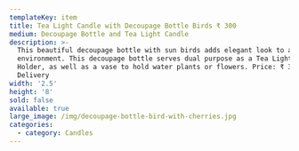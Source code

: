 ```yaml
---
templateKey: item
title: Tea Light Candle with Decoupage Bottle Birds ₹ 300
medium: Decoupage Bottle and Tea Light Candle
description: >-
  This beautiful decoupage bottle with sun birds adds elegant look to any
  environment. This decoupage bottle serves dual purpose as a Tea Light Candle
  Holder, as well as a vase to hold water plants or flowers. Price: ₹ 300 +
  Delivery
width: '2.5'
height: '8'
sold: false
available: true
large_image: /img/decoupage-bottle-bird-with-cherries.jpg
categories:
  - category: Candles
---
```


